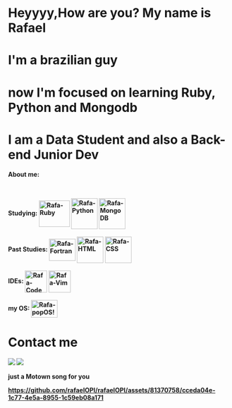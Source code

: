 # Heyyyy,How are you? My name is Rafael
# I'm a brazilian guy 
# now I'm focused on learning Ruby, Python and Mongodb
# I am a Data Student and also a Back-end Junior Dev 

 
<b>About me: 
##

<div style="display: inline_block"><br>
<b> Studying:
 <img align="center" alt="Rafa-Ruby" height="60" width="70" src="https://cdn.jsdelivr.net/gh/devicons/devicon/icons/ruby/ruby-original-wordmark.svg">
<img align="center" alt="Rafa-Python" height="70" width="60" src="https://cdn.jsdelivr.net/gh/devicons/devicon/icons/python/python-original.svg">
<img align="center" alt="Rafa-MongoDB" height="70" width="60" src="https://cdn.jsdelivr.net/gh/devicons/devicon/icons/mongodb/mongodb-original-wordmark.svg">
 
</div>
 
  
<div style="display: inline_block"><br>
  <b> Past Studies:
   <img align="center" alt="Rafa-Fortran" height="50" width="60" src="https://upload.wikimedia.org/wikipedia/commons/b/b8/Fortran_logo.svg">
  <img align="center" alt="Rafa-HTML" height="60" widht="70" src="https://cdn.jsdelivr.net/gh/devicons/devicon/icons/html5/html5-original-wordmark.svg">
  <img align="center" alt="Rafa-CSS" height="60" widht="70"src="https://cdn.jsdelivr.net/gh/devicons/devicon/icons/css3/css3-original-wordmark.svg" />
    </div>
  
  
<div style="display: inline_block"><br>
<b>IDEs:
    <img align="center" alt="Rafa-Code" height="50 width="60" src="https://cdn.jsdelivr.net/gh/devicons/devicon/icons/vscode/vscode-plain.svg">
  <img align="center" alt="Rafa-Vim" height="50" width="50" src="https://cdn.jsdelivr.net/gh/devicons/devicon/icons/vim/vim-original.svg"> 
  </div>
  
  
  
  
  <div style="display: inline_block"><br>
  <b>my OS:<b>
  <img align="center" alt="Rafa-popOS!" height="40" width="60" src="https://upload.wikimedia.org/wikipedia/commons/thumb/c/c5/Pop_OS-Logo-nobg.svg/1599px-Pop_OS-Logo-nobg.svg.png">        
  </div>
  
  
  # Contact me
  [<img src="https://img.shields.io/badge/Telegram-2CA5E0?style=for-the-badge&logo=telegram&logoColor=white">](https://msng.link/o/?rafaelOPI=tg"/)
  [<img src="https://img.shields.io/badge/Microsoft_Outlook-0078D4?style=for-the-badge&logo=microsoft-outlook&logoColor=white">](mailto:rafael.o.peres@outlook.com)
    
<div>
just a Motown song for you  
  
https://github.com/rafaelOPI/rafaelOPI/assets/81370758/cceda04e-1c77-4e5a-8955-1c59eb08a171





  
  
</div>



